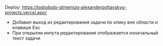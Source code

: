 Deploy: https://todododo-qtrjemizq-alexanderpoltavskys-projects.vercel.app/

- Добавил выход из редактирования задачи по клику вне области и клавише Esc
- При открытии инпута редактирования отображается изначальный текст задачи
